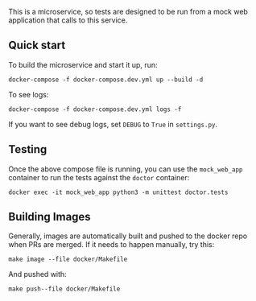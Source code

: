 This is a microservice, so tests are designed to be run from a mock web
application that calls to this service.  

## Quick start

To build the microservice and start it up, run:

    docker-compose -f docker-compose.dev.yml up --build -d

To see logs:

    docker-compose -f docker-compose.dev.yml logs -f

If you want to see debug logs, set `DEBUG` to `True` in `settings.py`.


## Testing

Once the above compose file is running, you can use the `mock_web_app`
container to run the tests against the `doctor` container:

    docker exec -it mock_web_app python3 -m unittest doctor.tests


## Building Images

Generally, images are automatically built and pushed to the docker repo when
PRs are merged. If it needs to happen manually, try this:

`make image --file docker/Makefile`

And pushed with:

`make push--file docker/Makefile`
